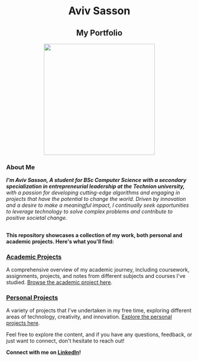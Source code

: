 <h1 align="center" >Aviv Sasson</h1>
<h2 align="center" >My Portfolio</h2>

<p align="center">
<img src="/Other/profile gif for RD.gif" width="300">
</p>

### About Me
***I'm Aviv Sasson, A student for BSc Computer Science with a secondary specialization in entrepreneurial leadership at the Technion university,** with a passion for developing cutting-edge algorithms and engaging in projects that have the potential to change the world. Driven by innovation and a desire to make a meaningful impact, I continually seek opportunities to leverage technology to solve complex problems and contribute to positive societal change.*
<h2 align="center" ></h2>

**This repository showcases a collection of my work, both personal and academic projects. Here's what you'll find:**
### [Academic Projects](./Academic-Projects)
A comprehensive overview of my academic journey, including coursework, assignments, projects, and notes from different subjects and courses I've studied. [Browse the academic project here](./Academic-Projects).

### [Personal Projects](./Personal-Projects)
A variety of projects that I've undertaken in my free time, exploring different areas of technology, creativity, and innovation. [Explore the personal projects here](./Personal-Projects).



Feel free to explore the content, and if you have any questions, feedback, or just want to connect, don't hesitate to reach out!

**Connect with me on [LinkedIn](www.linkedin.com/in/aviv-sasson)!**
